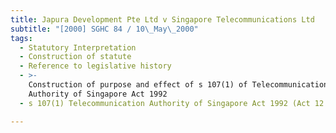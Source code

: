 ```yaml
---
title: Japura Development Pte Ltd v Singapore Telecommunications Ltd
subtitle: "[2000] SGHC 84 / 10\_May\_2000"
tags:
  - Statutory Interpretation
  - Construction of statute
  - Reference to legislative history
  - >-
    Construction of purpose and effect of s 107(1) of Telecommunication
    Authority of Singapore Act 1992
  - s 107(1) Telecommunication Authority of Singapore Act 1992 (Act 12 of 1992)

---
```


